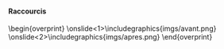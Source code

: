 #### Raccourcis

\begin{overprint}
\onslide<1>\includegraphics{imgs/avant.png}
\onslide<2>\includegraphics{imgs/apres.png}
\end{overprint}
